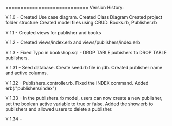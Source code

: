 
============================
Version History:

V 1.0 - Created Use case diagram.
	Created Class Diagram
	Created project folder structure
	Created model files using CRUD. Books.rb, Publisher.rb

V 1.1 - Created views for publisher and books

V 1.2 - Created views/index.erb and views/publishers/index.erb

V 1.3 - Fixed Typo in bookshop.sql - DROP TABLE pubishers to DROP TABLE publishers.

V 1.31 - Seed database. Create seed.rb file in /db.
	 	Created publisher name and active columns.

V 1.32 - Publishers_controller.rb. Fixed the INDEX command. Added   erb(:"publishers/index")

V 1.33 -  In the publishers.rb model, users can now create a new publisher, set the boolean active variable to true or false.
		Added the show.erb to publishers and allowed users to delete a publisher.

V 1.34 -
